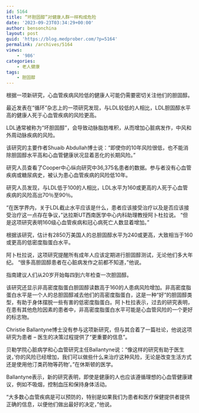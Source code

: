 ```yaml
---
id: 5164
title: “坏胆固醇”对健康人群一样构成危险
date: '2023-09-23T03:34:29+00:00'
author: bensonchina
layout: post
guid: 'https://blog.medprober.com/?p=5164'
permalink: /archives/5164
views:
    - '986'
categories:
    - 老人健康
tags:
    - 胆固醇
---
```


根据一项新研究，心血管疾病风险低的健康人可能仍需要密切关注他们的胆固醇。

最近发表在“循环”杂志上的一项研究发现，与LDL较低的人相比，LDL胆固醇水平高的健康人死于心血管疾病的风险更高。

LDL通常被称为“坏胆固醇”，会导致动脉脂肪堆积，从而增加心脏病发作，中风和外周动脉疾病的风险。

该研究的主要作者Shuaib Abdullah博士说：“即使你的10年风险很低，也不能消除胆固醇水平高和心血管健康状况显着恶化的长期风险。”

研究人员查看了Cooper中心纵向研究中36,375名患者的数据。参与者没有心血管疾病或糖尿病史，被认为患心血管疾病的风险低10年。

研究人员发现，与LDL低于100的人相比，LDL水平为160或更高的人死于心血管疾病的风险高出70％至90％。

“在医学界内，关于LDL截止水平应该是什么，患者应该接受治疗以及是否应该接受治疗这一点存在争议，”达拉斯UT西南医学中心内科助理教授阿卜杜拉说。 “但是这项研究表明160级心血管疾病和冠心病死亡人数显着增加。”

根据该研究，估计有2850万美国人的总胆固醇水平为240或更高，大致相当于160或更高的低密度脂蛋白水平。

阿卜杜拉说，这项研究提醒所有成年人应该定期进行胆固醇测试，无论他们多大年纪。 “很多高胆固醇患者在心脏病发作之前都不知道，”他说。

指南建议人们从20岁开始每四到六年检查一次胆固醇。

该研究还显示非高密度脂蛋白胆固醇读数高于160的人患病风险增加。非高密度脂蛋白水平是一个人的总胆固醇减去他们的高密度脂蛋白，这是一种“好”的胆固醇类型，有助于身体摆脱一些有害的低密度脂蛋白。阿卜杜拉表示，过去的研究表明，在患有其他危险因素的患者中，非高密度脂蛋白水平可能是心血管风险的一个更好的标志物。

Christie Ballantyne博士没有参与这项新研究，但与其合着了一篇社论，他说这项研究为患者 – 医生的决策过程提供了“更重要的信息”。

贝勒学院心脏病学和心血管研究主任Ballantyne说：“像这样的研究有助于医生说，’你的风险已经增加，我们可以做些什么来治疗这种风险，无论是改变生活方式还是使用他汀类药物等药物’。”在休斯顿的医学。

Ballantyne表示，新的研究表明，即使是健康的人也应该遵循理想的心血管健康建议，例如不吸烟，控制血压和保持身体活动。

“大多数心血管疾病是可以预防的，特别是如果我们为患者和医疗保健提供者提供正确的信息，以便他们做出最好的决定，”他说。